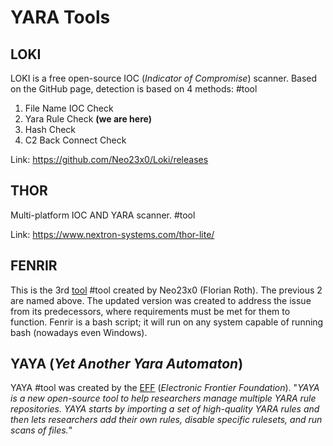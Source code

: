 # YARA Tools

## LOKI 

LOKI is a free open-source IOC (_Indicator of Compromise_) scanner. Based on the GitHub page, detection is based on 4 methods: #tool 

1. File Name IOC Check
2. Yara Rule Check **(we are here)**
3. Hash Check
4. C2 Back Connect Check

Link: https://github.com/Neo23x0/Loki/releases

## THOR

Multi-platform IOC AND YARA scanner. #tool 

Link: https://www.nextron-systems.com/thor-lite/

## FENRIR

This is the 3rd [tool](https://github.com/Neo23x0/Fenrir)  #tool created by Neo23x0 (Florian Roth). The previous 2 are named above. The updated version was created to address the issue from its predecessors, where requirements must be met for them to function. Fenrir is a bash script; it will run on any system capable of running bash (nowadays even Windows). 

## YAYA (_Yet Another Yara Automaton_)

YAYA #tool was created by the [EFF](https://www.eff.org/deeplinks/2020/09/introducing-yaya-new-threat-hunting-tool-eff-threat-lab) (_Electronic Frontier Foundation_). "_YAYA is a new open-source tool to help researchers manage multiple YARA rule repositories. YAYA starts by importing a set of high-quality YARA rules and then lets researchers add their own rules, disable specific rulesets, and run scans of files._"






